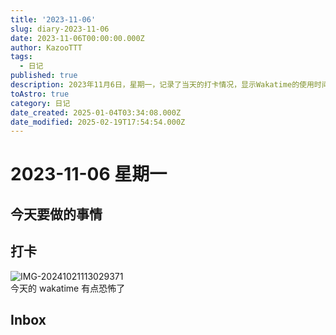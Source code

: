 ```yaml
---
title: '2023-11-06'
slug: diary-2023-11-06
date: 2023-11-06T00:00:00.000Z
author: KazooTTT
tags:
  - 日记
published: true
description: 2023年11月6日，星期一，记录了当天的打卡情况，显示Wakatime的使用时间较长，给人留下了深刻印象。此外，还提到了inbox，但未详细说明内容。
toAstro: true
category: 日记
date_created: 2025-01-04T03:34:08.000Z
date_modified: 2025-02-19T17:54:54.000Z
---
```


# 2023-11-06 星期一

## 今天要做的事情

## 打卡

![IMG-20241021113029371](<https://pictures.kazoottt.top/2024/11/20241125-d50f8d9b645bbfacc13485c8594b5f18.png>)  
今天的 wakatime 有点恐怖了

## Inbox

<!-- start of weread -->
<!-- end of weread -->
